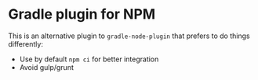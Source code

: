 # Gradle plugin for NPM

This is an alternative plugin to `gradle-node-plugin` that prefers to do things differently:

* Use by default `npm ci` for better integration
* Avoid gulp/grunt
